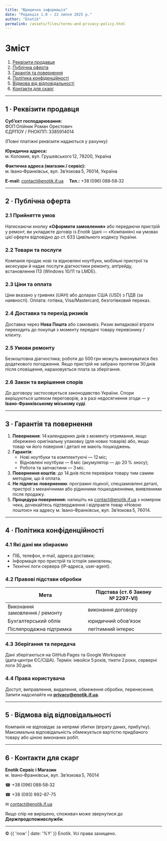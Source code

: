 ```yaml
---
title: "Юридична інформація"
date: "Редакція 1.0 — 22 липня 2025 р."
author: "Enotik"
permalink: /assets/files/terms-and-privacy-policy.html
---
```


# Зміст
1. [Реквізити продавця](#company)  
2. [Публічна оферта](#terms)  
3. [Гарантія та повернення](#warranty)  
4. [Політика конфіденційності](#privacy)  
5. [Відмова від відповідальності](#disclaimer)  
6. [Контакти для скарг](#contacts)

---
<a id="company"></a>

## 1 · Реквізити продавця
**Суб’єкт господарювання:**  
ФОП Олійник Роман Орестович  
ЄДРПОУ / РНОКПП: 3385914014 

(Повні платіжні реквізити надаються у рахунку)

**Юридична адреса:**  
м. Коломия, вул. Грушевського 12, 78200, Україна 

**Фактична адреса (магазин / сервіс):**  
м. Івано‑Франківськ, вул. Зв’язкова 5, 76014, Україна 

**E‑mail:** contact@enotik.if.ua 
**Тел.:** +38 (096) 088‑58‑32  

---

<a id="terms"></a>

## 2 · Публічна оферта

### 2.1 Прийняття умов
Натискаючи кнопку **«Оформити замовлення»** або передаючи пристрій у ремонт, ви укладаєте договір із *Enotik* (далі — «Компанія») на умовах цієї оферти відповідно до ст. 633 Цивільного кодексу України.

### 2.2 Товари та послуги
Компанія продає нові та відновлені ноутбуки, мобільні пристрої та аксесуари й надає послуги діагностики ремонту, апґрейду, встановлення ПЗ (Windows 10/11 та LMDE).

### 2.3 Ціни та оплата
Ціни вказано у гривнях (UAH) або доларах США (USD) з ПДВ (за наявності). Оплата: готівка, Visa/Mastercard, безготівковий переказ.

### 2.4 Доставка та перехід ризиків
Доставка через **Нова Пошта** або самовивіз. Ризик випадкової втрати переходить до покупця з моменту передачі товару перевізнику / клієнту.

### 2.5 Умови ремонту
Безкоштовна діагностика; роботи до 500 грн можуть виконуватися без додаткового погодження. Якщо пристрій не забрано протягом 30 днів після сповіщення, нараховується плата за зберігання.

### 2.6 Закон та вирішення спорів
До договору застосовується законодавство України. Спори вирішуються шляхом переговорів, а в разі недосягнення згоди — у **Івано‑Франківському міському суді**.

---
<a id="warranty"></a>

## 3 · Гарантія та повернення

1. **Повернення**: 14 календарних днів з моменту отримання, якщо збережено оригінальну упаковку (для нових товарів) або, якщо товар чи його поверхня і деталі не мають пошкоджень.  
2. **Гарантія**:  
   * Нові ноутбуки та комплектуючі — 12 міс;
   * Відновлені ноутбуки — 6 міс (акумулятор — до 20 % зносу);
   * Роботи та запчастини — 3 міс.  
3. **Повернення коштів**: до 14 днів після перевірки товару тим самим методом, що й оплата.  
4. **Не підлягає поверненню**: програмні ліцензії, спецзамовлені деталі, пристрої з механічними або рідинними пошкодженнями, виявленими після продажу.  
5. **Процедура повернення:** напишіть на contact@enotik.if.ua з номером чека, дочекайтесь підтвердження і відправте товар «Новою поштою» на адресу м. Івано‑Франківськ, вул. Зв’язкова 5, 76014.  

---

<a id="privacy"></a>

## 4 · Політика конфіденційності

### 4.1 Які дані ми збираємо
* ПІБ, телефон, e‑mail, адреса доставки;
* Інформація про пристрій та історія замовлень;  
* Технічні логи сервера (IP‑адреса, user‑agent).

### 4.2 Правові підстави обробки

| Мета                       | Підстава (ст. 6 Закону № 2297‑VI) |
|----------------------------|-----------------------------------|
| Виконання замовлення / ремонту | виконання договору |
| Бухгалтерський облік       | юридичний обов’язок |
| Післяпродажна підтримка    | легітимний інтерес |

### 4.3 Зберігання та передача
Дані зберігаються на GitHub Pages та Google Workspace (дата‑центри ЄС/США). Термін: інвойси 5 років, тікети 2 роки, серверні логи 30 днів.

### 4.4 Права користувача
Доступ, виправлення, видалення, обмеження обробки, перенесення. Запити надсилайте на **privacy@enotik.if.ua**.

---

<a id="disclaimer"></a>

## 5 · Відмова від відповідальності
Компанія не відповідає за непрямі збитки (втрату даних, прибутку). Максимальна відповідальність обмежується вартістю придбаного товару або ціною виконаних робіт.

---

<a id="contacts"></a>

## 6 · Контакти для скарг
**Enotik Сервіс і Магазин**  
м. Івано‑Франківськ, вул. Зв’язкова 5, 76014 

☎ +38 (096) 088‑58‑32

☎ +38 (093) 992-87-75 

✉ contact@enotik.if.ua  

Якщо спір не вирішено, споживач може звернутися до **Держпродспоживслужби**.

---

© {{ 'now' | date: '%Y' }} Enotik. Усі права захищено.  